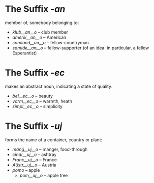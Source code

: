 # The Suffix *-an*

member of, somebody belonging to:

- *klub__an__o*    – club member
- *amerik__an__o*  – American
- *samland__an__o* – fellow-countryman
- *samide__an__o*  – fellow-supporter (of an idea: in particular, a fellow Esperantist)
 

# The Suffix *-ec*

makes an abstract noun, indicating a state of quality:

- *bel__ec__o*   – beauty
- *varm__ec__o*  – warmth, heath
- *simpl__ec__o* – simplicity
 

# The Suffix *-uj*

forms the name of a container, country or plant:

- *manĝ__uj__o*  – manger, food-through
- *cindr__uj__o* – ashtray
- *Franc__uj__o* – France
- *Aŭstr__uj__o* – Austria
- *pomo*   – apple
	- *pom__uj__o*   – apple tree
